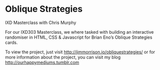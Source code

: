 # Oblique Strategies

IXD Masterclass with Chris Murphy

For our IXD303 Masterclass, we where tasked with building an interactive randomiser in HTML, CSS & Javascript for Brian Eno’s Oblique Strategies cards.

To view the project, just visit http://jimmorrison.io/obliquestrategies/ or for more information about the project, you can visit my blog http://ourhappymediums.tumblr.com
